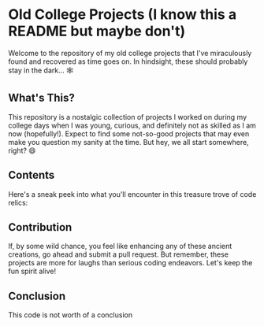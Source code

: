 # Old College Projects (I know this a README but maybe don't)

Welcome to the repository of my old college projects that I've miraculously found and recovered as time goes on. In hindsight, these should probably stay in the dark... 🕸️

## What's This?

This repository is a nostalgic collection of projects I worked on during my college days when I was young, curious, and definitely not as skilled as I am now (hopefully!). Expect to find some not-so-good projects that may even make you question my sanity at the time. But hey, we all start somewhere, right? 😄

## Contents

Here's a sneak peek into what you'll encounter in this treasure trove of code relics:

## Contribution

If, by some wild chance, you feel like enhancing any of these ancient creations, go ahead and submit a pull request. But remember, these projects are more for laughs than serious coding endeavors. Let's keep the fun spirit alive!

## Conclusion

This code is not worth of a conclusion
